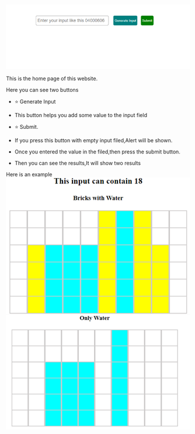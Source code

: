 ![](water-home.png)

This is the home page of this website.

Here you can see two buttons
- :star: Generate Input
- This button helps you add some value to the input field
  
- :star: Submit.
- If you press this button with empty input filed,Alert will be shown.
- Once you entered the value in the filed,then press the submit button.
- Then you can see the results,It will show two results

Here is an example
![1.Bricks with water](Bricksandwater.png)
![2.Only water](onlywater.png)
